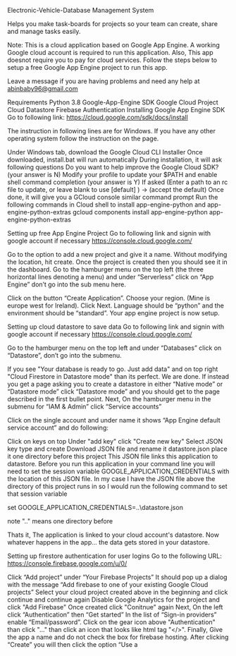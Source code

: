 Electronic-Vehicle-Database Management System

Helps you make task-boards for projects so your team can create, share and manage tasks easily.

Note: This is a cloud application based on Google App Engine. A working Google cloud account is required to run this application. Also, This app doesnot require you to pay for cloud services. Follow the steps below to setup a free Google App Engine project to run this app.

Leave a message if you are having problems and need any help at abinbaby96@gmail.com

Requirements
Python 3.8
Google-App-Engine SDK
Google Cloud Project
Cloud Datastore
Firebase Authentication
Installing Google App Engine SDK
Go to following link: https://cloud.google.com/sdk/docs/install

The instruction in following lines are for Windows. If you have any other operating system follow the instruction on the page.

Under Windows tab, download the Google Cloud CLI Installer
Once downloaded, install.bat will run automatically
During installation, it will ask following questions
Do you want to help improve the Google Cloud SDK? (your answer is N)
Modify your profile to update your $PATH and enable shell command completion (your answer is Y)
If asked (Enter a path to an rc file to update, or leave blank to use [default] ) -> (accept the default)
Once done, it will give you a GCloud console similar command prompt
Run the following commands in Cloud shell to install app-engine-python and app-engine-python-extras
gcloud components install app-engine-python app-engine-python-extras

Setting up free App Engine Project
Go to following link and signin with google account if necessary https://console.cloud.google.com/

Go to the option to add a new project and give it a name.
Without modifying the location, hit create.
Once the project is created then you should see it in the dashboard.
Go to the hamburger menu on the top left (the three horizontal lines denoting a menu) and under “Serverless” click on “App Engine” don’t go into the sub menu here.

Click on the button “Create Application”.
Choose your region. (Mine is europe west for Ireland). Click Next.
Language should be “python” and the environment should be “standard”.
Your app engine project is now setup.

Setting up cloud datastore to save data
Go to following link and signin with google account if necessary https://console.cloud.google.com/

Go to the hamburger menu on the top left and under “Databases” click on “Datastore”, don’t go into the submenu.

If you see "Your database is ready to go. Just add data" and on top right "Cloud Firestore in Datastore mode" than its perfect. We are done.
If instead you get a page asking you to create a datastore in either “Native mode” or “Datastore mode” click “Datastore mode” and you should get to the page described in the first bullet point.
Next, On the hamburger menu in the submenu for “IAM & Admin” click “Service accounts”

Click on the single account and under name it shows “App Engine default service account” and do following:

Click on keys on top
Under "add key" click "Create new key"
Select JSON key type and create
Download JSON file and rename it datastore.json
place it one directory before this project
This JSON file links this application to datastore. Before you run this application in your command line you will need to set the session variable GOOGLE_APPLICATION_CREDENTIALS with the location of this JSON file. In my case I have the JSON file above the directory of this project runs in so I would run the following command to set that session variable

set GOOGLE_APPLICATION_CREDENTIALS=..\datastore.json

note ".." means one directory before

Thats it, The application is linked to your cloud account's datastore. Now whatever happens in the app... the data gets stored in your datastore.

Setting up firestore authentication for user logins
Go to the following URL: https://console.firebase.google.com/u/0/

Click “Add project” under “Your Firebase Projects”
It should pop up a dialog with the message “Add firebase to one of your existing Google Cloud projects”
Select your cloud project created above in the beginning and click continue and continue again
Disable Google Analytics for the project and click "Add Firebase"
Once created click "Conitnue" again
Next, On the left click “Authentication” then “Get started” In the list of “Sign-in providers” enable “Email/password”.
Click on the gear icon above "Authentication" than click "..." than click an icon that looks like html tag "</>".
Finally, Give the app a name and do not check the box for firebase hosting. After clicking “Create” you will then click the option “Use a <script> tag” and take a copy of the template code provided there and fill in the details in the lines below.

In application folder, open the file following the path ../static/app-setup.js

This file includes a code like this

  var firebaseConfig = {
  apiKey: "xxxxxxxxxxxxxxxxxxxxxxxxxxxxxxxxxxxxx",
  authDomain: "xxxxxxxxxxxxxx.firebaseapp.com",
  projectId: "xxxxxxxxxxxxxxxxxx",
  storageBucket: "xxxxxxxxxxxxxxxx.appspot.com",
  messagingSenderId: "xxxxxxxxxxxxxxxxx",
  appId: "xxxxxxxxxxxxxxxxxxxxxxxxxxxxxxx"
};
Just copy paste your firebase details you got in the code and your are good to go. Datastore is attached to your Application.

Leave a message if you are having problems and need any help at abinbaby96@gmail.com
